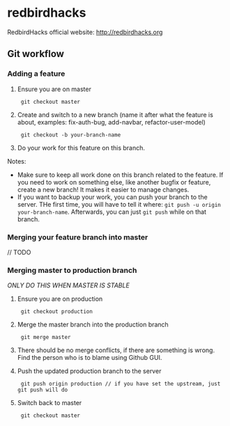 redbirdhacks
============

RedbirdHacks official website: http://redbirdhacks.org

## Git workflow

### Adding a feature

1. Ensure you are on master

        git checkout master

2. Create and switch to a new branch (name it after what the feature is about, examples: fix-auth-bug, add-navbar, refactor-user-model)

        git checkout -b your-branch-name

3. Do your work for this feature on this branch.

Notes:
- Make sure to keep all work done on this branch related to the feature. If you need to work on something else, like another bugfix or feature, create a new branch! It makes it easier to manage changes.
- If you want to backup your work, you can push your branch to the server. THe first time, you will have to tell it where: `git push -u origin your-branch-name`. Afterwards, you can just `git push` while on that branch.

### Merging your feature branch into master

// TODO

### Merging master to production branch
_ONLY DO THIS WHEN MASTER IS STABLE_

1. Ensure you are on production

        git checkout production

2. Merge the master branch into the production branch

        git merge master

3. There should be no merge conflicts, if there are something is wrong. Find the person who is to blame using Github GUI.

4. Push the updated production branch to the server

        git push origin production // if you have set the upstream, just git push will do

5. Switch back to master

        git checkout master

